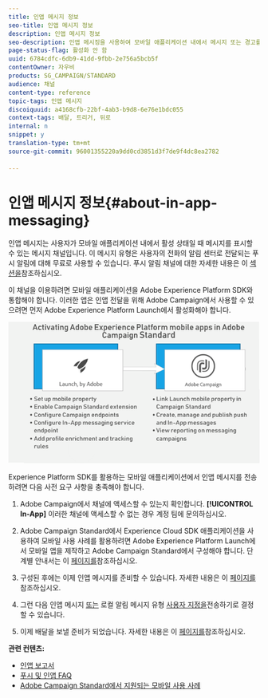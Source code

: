 ```yaml
---
title: 인앱 메시지 정보
seo-title: 인앱 메시지 정보
description: 인앱 메시지 정보
seo-description: 인앱 메시징을 사용하여 모바일 애플리케이션 내에서 메시지 또는 경고를 표시합니다.
page-status-flag: 활성화 안 함
uuid: 6784cdfc-6db9-41dd-9fbb-2e756a5bcb5f
contentOwner: 자우비
products: SG_CAMPAIGN/STANDARD
audience: 채널
content-type: reference
topic-tags: 인앱 메시지
discoiquuid: a4168cfb-22bf-4ab3-b9d8-6e76e1bdc055
context-tags: 배달, 트리거, 뒤로
internal: n
snippet: y
translation-type: tm+mt
source-git-commit: 96001355220a9dd0cd3851d3f7de9f4dc8ea2782

---
```



# 인앱 메시지 정보{#about-in-app-messaging}

인앱 메시지는 사용자가 모바일 애플리케이션 내에서 활성 상태일 때 메시지를 표시할 수 있는 메시지 채널입니다. 이 메시지 유형은 사용자의 전화의 알림 센터로 전달되는 푸시 알림에 대해 무료로 사용할 수 있습니다. 푸시 알림 채널에 대한 자세한 내용은 이 [섹션을](../../channels/using/about-push-notifications.md)참조하십시오.

이 채널을 이용하려면 모바일 애플리케이션을 Adobe Experience Platform SDK와 통합해야 합니다. 이러한 앱은 인앱 전달을 위해 Adobe Campaign에서 사용할 수 있으려면 먼저 Adobe Experience Platform Launch에서 활성화해야 합니다.

![](assets/launch_campaign.png)

Experience Platform SDK를 활용하는 모바일 애플리케이션에서 인앱 메시지를 전송하려면 다음 사전 요구 사항을 충족해야 합니다.

1. Adobe Campaign에서 채널에 액세스할 수 있는지 확인합니다. **[!UICONTROL In-App]** 이러한 채널에 액세스할 수 없는 경우 계정 팀에 문의하십시오.

1. Adobe Campaign Standard에서 Experience Cloud SDK 애플리케이션을 사용하여 모바일 사용 사례를 활용하려면 Adobe Experience Platform Launch에서 모바일 앱을 제작하고 Adobe Campaign Standard에서 구성해야 합니다. 단계별 안내서는 이 [페이지를](https://helpx.adobe.com/campaign/kb/configuring-app-sdk.html)참조하십시오.

1. 구성된 후에는 이제 인앱 메시지를 준비할 수 있습니다. 자세한 내용은 이 [페이지를](../../channels/using/preparing-and-sending-an-in-app-message.md#preparing-your-in-app-message)참조하십시오.

1. 그런 다음 인앱 메시지 [또는](../../channels/using/customizing-an-in-app-message.md) 로컬 알림 메시지 유형 [사용자 지정을](../../channels/using/customizing-an-in-app-message.md#customizing-a-local-notification-message-type)전송하기로 결정할 수 있습니다.

1. 이제 배달을 보낼 준비가 되었습니다. 자세한 내용은 이 [페이지를](../../channels/using/preparing-and-sending-an-in-app-message.md#sending-your-in-app-message)참조하십시오.

**관련 컨텐츠:**

* [인앱 보고서](../../reporting/using/in-app-report.md)
* [푸시 및 인앱 FAQ](https://helpx.adobe.com/campaign/kb/push_inapp_faq.html)
* [Adobe Campaign Standard에서 지원되는 모바일 사용 사례](https://helpx.adobe.com/campaign/kb/configure-launch-rules-acs-use-cases.html)
